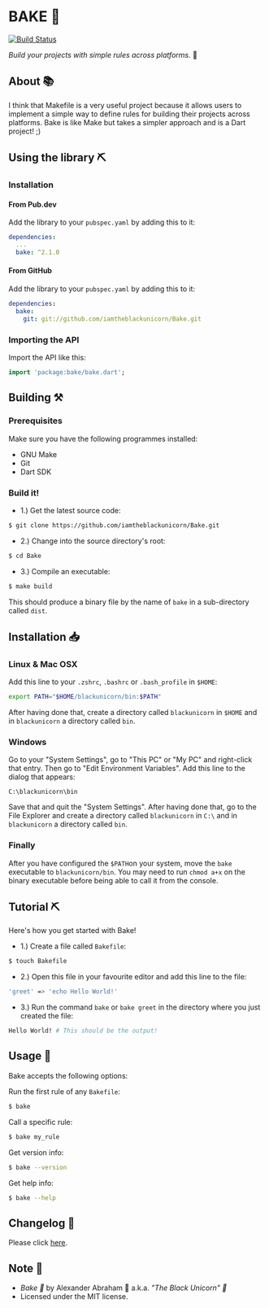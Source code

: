 # BAKE :baguette_bread:

[![Build Status](https://travis-ci.com/iamtheblackunicorn/Bake.svg?branch=main)](https://travis-ci.com/iamtheblackunicorn/Bake)

*Build your projects with simple rules across platforms.* :baguette_bread:

## About :books:

I think that Makefile is a very useful project because it allows users to implement a simple way to define rules for building their projects across platforms. Bake is like Make but takes a simpler approach and is a Dart project! ;)

## Using the library :pick:

### Installation

#### From Pub.dev

Add the library to your `pubspec.yaml` by adding this to it:

```YAML
dependencies:
  ...
  bake: ^2.1.0
```

#### From GitHub

Add the library to your `pubspec.yaml` by adding this to it:

```YAML
dependencies:
  bake:
    git: git://github.com/iamtheblackunicorn/Bake.git
```

### Importing the API

Import the API like this:

```dart
import 'package:bake/bake.dart';
```

## Building :hammer_and_pick:

### Prerequisites
Make sure you have the following programmes installed:

- GNU Make
- Git
- Dart SDK

### Build it!

- 1.) Get the latest source code:

```bash
$ git clone https://github.com/iamtheblackunicorn/Bake.git
```

- 2.) Change into the source directory's root:

```bash
$ cd Bake
```

- 3.) Compile an executable:

```bash
$ make build
```

This should produce a binary file by the name of `bake` in a sub-directory called `dist`.

## Installation :inbox_tray:

### Linux & Mac OSX

Add this line to your `.zshrc`, `.bashrc` or `.bash_profile` in `$HOME`:

```bash
export PATH="$HOME/blackunicorn/bin:$PATH"
```
After having done that, create a directory called `blackunicorn` in `$HOME` and in `blackunicorn` a directory called `bin`.

### Windows

Go to your "System Settings", go to "This PC" or "My PC" and right-click that entry. Then go to "Edit Environment Variables".
Add this line to the dialog that appears:

```
C:\blackunicorn\bin
```

Save that and quit the "System Settings". After having done that, go to the File Explorer and create a directory called `blackunicorn` in `C:\` and in `blackunicorn` a directory called `bin`.

### Finally

After you have configured the `$PATH`on your system, move the `bake` executable to `blackunicorn/bin`. You may need to run `chmod a+x` on the binary executable before being able to call it from the console.


## Tutorial :pick:

Here's how you get started with Bake!

- 1.) Create a file called `Bakefile`:

```bash
$ touch Bakefile
```

- 2.) Open this file in your favourite editor and add this line to the file:

```bash
'greet' => 'echo Hello World!'
```

- 3.) Run the command `bake` or `bake greet` in the directory where you just created the file:

```bash
Hello World! # This should be the output!
```

## Usage :hammer:

Bake accepts the following options:

Run the first rule of any `Bakefile`:

```bash
$ bake
```

Call a specific rule:

```bash
$ bake my_rule
```

Get version info:

```bash
$ bake --version
```

Get help info:

```bash
$ bake --help
```
## Changelog :scroll:

Please click [here](CHANGELOG.md).

## Note :scroll:

- *Bake :baguette_bread:* by Alexander Abraham :black_heart: a.k.a. *"The Black Unicorn" :unicorn:*
- Licensed under the MIT license.
